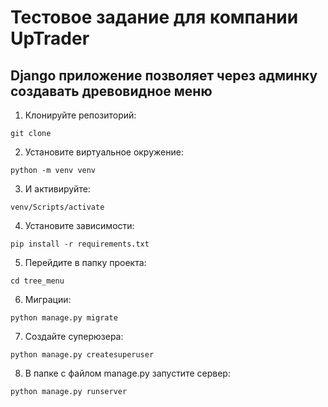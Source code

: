 # Тестовое задание для компании UpTrader

## Django приложение позволяет через админку создавать древовидное меню

1. Клонируйте репозиторий:

```
git clone 
```

2. Установите виртуальное окружение:

```
python -m venv venv
```

3. И активируйте:

```
venv/Scripts/activate
```

4. Установите зависимости:

```
pip install -r requirements.txt
```

5. Перейдите в папку проекта:

```
cd tree_menu
```

6. Миграции:

```
python manage.py migrate
```

7. Создайте суперюзера:

```
python manage.py createsuperuser
```

8. В папке с файлом manage.py запустите сервер:

```
python manage.py runserver
```